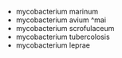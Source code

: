 - mycobacterium marinum
- mycobacterium avium ^mai
- mycobacterium scrofulaceum
- mycobacterium tubercolosis
- mycobacterium leprae